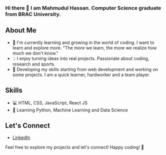### Hi there 👋 I am Mahmudul Hassan. Computer Science graduate from BRAC University. 



## About Me

- 🌱 I'm currently learning and growing in the world of coding. I want to learn and explore more. 
"The more we learn, the more we realize how much we don't know."
- 💡 I enjoy turning ideas into real projects. Passionate about coding, research and sports.
- 🚀 Developing my skills starting from web development and working on some projects. I am a quick learner, hardworker and a team player.   

## Skills

- 💻 HTML, CSS, JavaScript, React JS
- 🐍 Learning Python, Machine Learning and Data Science


## Let's Connect

- [LinkedIn](https://www.linkedin.com/in/mahmudulhassanshuvo/)


Feel free to explore my projects and let's connect! Happy coding! 🚀

